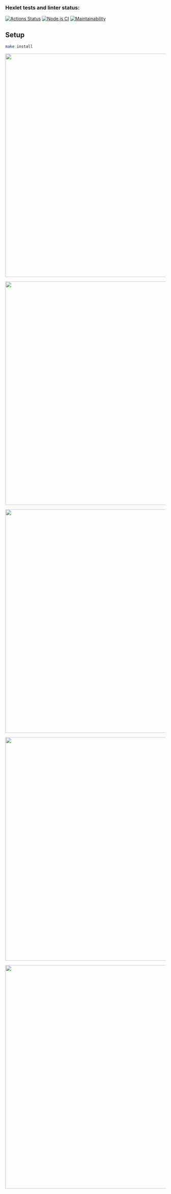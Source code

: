 ### Hexlet tests and linter status:
[![Actions Status](https://github.com/majik48/frontend-project-lvl1/workflows/hexlet-check/badge.svg)](https://github.com/majik48/frontend-project-lvl1/actions)
[![Node.js CI](https://github.com/majik48/frontend-project-lvl1/workflows/Node.js%20CI/badge.svg)](https://github.com/majik48/frontend-project-lvl1/actions)
[![Maintainability](https://api.codeclimate.com/v1/badges/0a55aee87cb769d79d6f/maintainability)](https://codeclimate.com/github/majik48/frontend-project-lvl1/maintainability)
## Setup

```sh
make install
```
<a href="https://asciinema.org/a/PIlJoP4I9fBf5yiY4vh5mu2GP?preload=1" target="_blank"><img src="https://asciinema.org/a/PIlJoP4I9fBf5yiY4vh5mu2GP.svg" width = "700"/></a>

<a href="https://asciinema.org/a/Qt9lwk6ZwnZSpmD5ro7kA87sr" target="_blank"><img src="https://asciinema.org/a/Qt9lwk6ZwnZSpmD5ro7kA87sr.svg" width = "700"/></a>

<a href="https://asciinema.org/a/mLR77qCczYEPKej2KNDUVEJj1" target="_blank"><img src="https://asciinema.org/a/mLR77qCczYEPKej2KNDUVEJj1.svg" width = "700"/></a>

<a href="https://asciinema.org/a/hK1xbhDK01yj9iXrMOld5Nn5f" target="_blank"><img src="https://asciinema.org/a/hK1xbhDK01yj9iXrMOld5Nn5f.svg" width = "700"/></a>

<a href="https://asciinema.org/a/lxRxvCpe3xjszUpAO5kzuXiQX" target="_blank"><img src="https://asciinema.org/a/lxRxvCpe3xjszUpAO5kzuXiQX.svg" width = "700"/></a>
